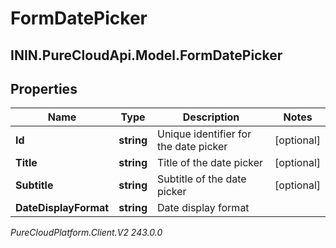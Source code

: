 # FormDatePicker

## ININ.PureCloudApi.Model.FormDatePicker

## Properties

|Name | Type | Description | Notes|
|------------ | ------------- | ------------- | -------------|
| **Id** | **string** | Unique identifier for the date picker | [optional] |
| **Title** | **string** | Title of the date picker | [optional] |
| **Subtitle** | **string** | Subtitle of the date picker | [optional] |
| **DateDisplayFormat** | **string** | Date display format | |



_PureCloudPlatform.Client.V2 243.0.0_
